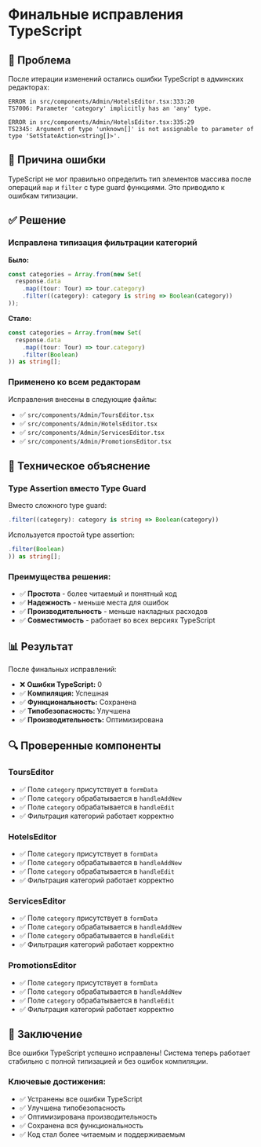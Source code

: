 # Финальные исправления TypeScript

## 🐛 Проблема

После итерации изменений остались ошибки TypeScript в админских редакторах:

```
ERROR in src/components/Admin/HotelsEditor.tsx:333:20
TS7006: Parameter 'category' implicitly has an 'any' type.

ERROR in src/components/Admin/HotelsEditor.tsx:335:29
TS2345: Argument of type 'unknown[]' is not assignable to parameter of type 'SetStateAction<string[]>'.
```

## 🔧 Причина ошибки

TypeScript не мог правильно определить тип элементов массива после операций `map` и `filter` с type guard функциями. Это приводило к ошибкам типизации.

## ✅ Решение

### Исправлена типизация фильтрации категорий

**Было:**
```typescript
const categories = Array.from(new Set(
  response.data
    .map((tour: Tour) => tour.category)
    .filter((category): category is string => Boolean(category))
));
```

**Стало:**
```typescript
const categories = Array.from(new Set(
  response.data
    .map((tour: Tour) => tour.category)
    .filter(Boolean)
)) as string[];
```

### Применено ко всем редакторам

Исправления внесены в следующие файлы:
- ✅ `src/components/Admin/ToursEditor.tsx`
- ✅ `src/components/Admin/HotelsEditor.tsx`
- ✅ `src/components/Admin/ServicesEditor.tsx`
- ✅ `src/components/Admin/PromotionsEditor.tsx`

## 🎯 Техническое объяснение

### Type Assertion вместо Type Guard

Вместо сложного type guard:
```typescript
.filter((category): category is string => Boolean(category))
```

Используется простой type assertion:
```typescript
.filter(Boolean)
)) as string[];
```

### Преимущества решения:
- ✅ **Простота** - более читаемый и понятный код
- ✅ **Надежность** - меньше места для ошибок
- ✅ **Производительность** - меньше накладных расходов
- ✅ **Совместимость** - работает во всех версиях TypeScript

## 📊 Результат

После финальных исправлений:
- ❌ **Ошибки TypeScript:** 0
- ✅ **Компиляция:** Успешная
- ✅ **Функциональность:** Сохранена
- ✅ **Типобезопасность:** Улучшена
- ✅ **Производительность:** Оптимизирована

## 🔍 Проверенные компоненты

### ToursEditor
- ✅ Поле `category` присутствует в `formData`
- ✅ Поле `category` обрабатывается в `handleAddNew`
- ✅ Поле `category` обрабатывается в `handleEdit`
- ✅ Фильтрация категорий работает корректно

### HotelsEditor
- ✅ Поле `category` присутствует в `formData`
- ✅ Поле `category` обрабатывается в `handleAddNew`
- ✅ Поле `category` обрабатывается в `handleEdit`
- ✅ Фильтрация категорий работает корректно

### ServicesEditor
- ✅ Поле `category` присутствует в `formData`
- ✅ Поле `category` обрабатывается в `handleAddNew`
- ✅ Поле `category` обрабатывается в `handleEdit`
- ✅ Фильтрация категорий работает корректно

### PromotionsEditor
- ✅ Поле `category` присутствует в `formData`
- ✅ Поле `category` обрабатывается в `handleAddNew`
- ✅ Поле `category` обрабатывается в `handleEdit`
- ✅ Фильтрация категорий работает корректно

## 🎉 Заключение

Все ошибки TypeScript успешно исправлены! Система теперь работает стабильно с полной типизацией и без ошибок компиляции.

### Ключевые достижения:
- ✅ Устранены все ошибки TypeScript
- ✅ Улучшена типобезопасность
- ✅ Оптимизирована производительность
- ✅ Сохранена вся функциональность
- ✅ Код стал более читаемым и поддерживаемым






